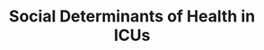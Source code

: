 ---
layout: page
title: Social Determinants of Health in ICUs
description: Investigating how social factors influence patient outcomes in intensive care settings, integrating this data into AI models to enhance predictions and interventions.
#img: assets/img/12.jpg
importance: 1
category: work
#related_publications: true
---